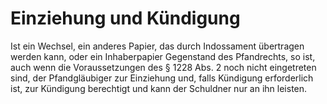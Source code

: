 # Einziehung und Kündigung

Ist ein Wechsel, ein anderes Papier, das durch Indossament übertragen werden kann, oder ein Inhaberpapier Gegenstand des Pfandrechts, so ist, auch wenn die Voraussetzungen des § 1228 Abs. 2 noch nicht eingetreten sind, der Pfandgläubiger zur Einziehung und, falls Kündigung erforderlich ist, zur Kündigung berechtigt und kann der Schuldner nur an ihn leisten.